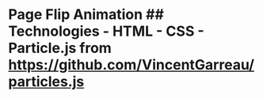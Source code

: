 # Page Flip Animation ## Technologies - HTML - CSS - Particle.js from https://github.com/VincentGarreau/particles.js